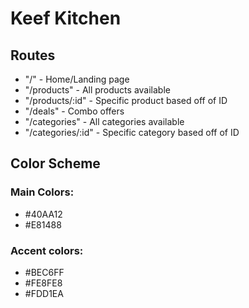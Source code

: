 # Keef Kitchen

## Routes
- "/" - Home/Landing page
- "/products" - All products available
- "/products/:id" - Specific product based off of ID
- "/deals" - Combo offers
- "/categories" - All categories available
- "/categories/:id" - Specific category based off of ID

## Color Scheme

### Main Colors:
- #40AA12
- #E81488

### Accent colors:
- #BEC6FF
- #FE8FE8
- #FDD1EA